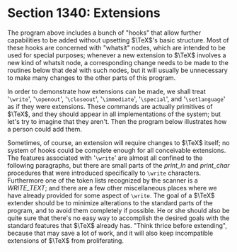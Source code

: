 # Section 1340: Extensions

The program above includes a bunch of "hooks" that allow further capabilities to be added without upsetting $\TeX$'s basic structure.
Most of these hooks are concerned with "whatsit" nodes, which are intended to be used for special purposes; whenever a new extension to $\TeX$ involves a new kind of whatsit node, a corresponding change needs to be made to the routines below that deal with such nodes, but it will usually be unnecessary to make many changes to the other parts of this program.

In order to demonstrate how extensions can be made, we shall treat '`\write`', '`\openout`', '`\closeout`', '`\immediate`', '`\special`', and '`\setlanguage`' as if they were extensions.
These commands are actually primitives of $\TeX$, and they should appear in all implementations of the system; but let's try to imagine that they aren't.
Then the program below illustrates how a person could add them.

Sometimes, of course, an extension will require changes to $\TeX$ itself;
no system of hooks could be complete enough for all conceivable extensions.
The features associated with '`\write`' are almost all confined to the following paragraphs, but there are small parts of the *print_ln* and *print_char* procedures that were introduced specifically to `\write` characters.
Furthermore one of the token lists recognized by the scanner is a *WRITE_TEXT*;
and there are a few other miscellaneous places where we have already provided for some aspect of `\write`.
The goal of a $\TeX$ extender should be to minimize alterations to the standard parts of the program, and to avoid them completely if possible.
He or she should also be quite sure that there's no easy way to accomplish the desired goals with the standard features that $\TeX$ already has.
"Think thrice before extending", because that may save a lot of work, and it will also keep incompatible extensions of $\TeX$ from proliferating.
